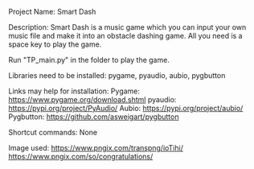 Project Name: Smart Dash

Description: Smart Dash is a music game which you can input your own music file and make it into an obstacle dashing game. All you need is a space key to play the game.

Run "TP_main.py" in the folder to play the game.


Libraries need to be installed: pygame, pyaudio, aubio, pygbutton

Links may help for installation:
Pygame: https://www.pygame.org/download.shtml
pyaudio: https://pypi.org/project/PyAudio/
Aubio: https://pypi.org/project/aubio/
Pygbutton: https://github.com/asweigart/pygbutton

Shortcut commands: None

Image used:
https://www.pngix.com/transpng/ioTihi/
https://www.pngix.com/so/congratulations/
